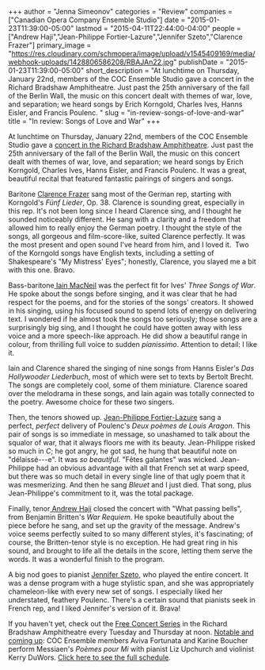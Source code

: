 +++
author = "Jenna Simeonov"
categories = "Review"
companies = ["Canadian Opera Company Ensemble Studio"]
date = "2015-01-23T11:39:00-05:00"
lastmod = "2015-04-11T22:44:00-04:00"
people = ["Andrew Haji","Jean-Philippe Fortier-Lazure","Jennifer Szeto","Clarence Frazer"]
primary_image = "https://res.cloudinary.com/schmopera/image/upload/v1545409169/media/webhook-uploads/1428806586208/RBAJAn22.jpg"
publishDate = "2015-01-23T11:39:00-05:00"
short_description = "At lunchtime on Thursday, January 22nd, members of the COC Ensemble Studio gave a concert in the Richard Bradshaw Amphitheatre. Just past the 25th anniversary of the fall of the Berlin Wall, the music on this concert dealt with themes of war, love, and separation; we heard songs by Erich Korngold, Charles Ives, Hanns Eisler, and Francis Poulenc. "
slug = "in-review-songs-of-love-and-war"
title = "In review: Songs of Love and War"
+++

<p>At lunchtime on Thursday, January 22nd, members of the COC Ensemble Studio gave a <a href="http://www.coc.ca/PerformancesAndTickets/FreeConcertSeries.aspx" target="_blank">concert in the Richard Bradshaw Amphitheatre</a>. Just past the 25th anniversary of the fall of the Berlin Wall, the music on this concert dealt with themes of war, love, and separation; we heard songs by Erich Korngold, Charles Ives, Hanns Eisler, and Francis Poulenc. It was a great, beautiful recital that featured fantastic pairings of singers and songs.</p><p>Baritone <a href="https://twitter.com/clarencefrazer" target="_blank">Clarence Frazer</a> sang most of the German rep, starting with Korngold's&nbsp;<em>Fünf Lieder</em>, Op. 38. Clarence is sounding great, especially in this rep. It's not been long since I heard Clarence sing, and I thought he sounded noticeably&nbsp;different. He sang with a clarity and a freedom that allowed him to really enjoy the German poetry. I thought the style of the songs, all gorgeous and film-score-like, suited Clarence perfectly. It was the most present and open sound I've heard from him, and I loved it. &nbsp;Two of the Korngold songs have English texts, including a setting of Shakespeare's "My Mistress' Eyes"; honestly, Clarence, you slayed me a bit with this one. Bravo.</p><p>Bass-baritone<a href="http://www.coc.ca/ExploreAndLearn/NewToOpera/OnlineLearningCentre/ParlandoTheCOCBlog.aspx?EntryID=25769" target="_blank"> Iain MacNeil</a> was the perfect fit for Ives'&nbsp;<em>Three Songs of War</em>. He spoke about the songs before singing, and it was clear that he had respect for the poems, and for the stories of the songs' creators. It showed in his singing, using his focused sound to&nbsp;spend lots of energy on delivering text. I wondered if he almost took the songs too seriously; those songs are a surprisingly big sing, and I thought he could have gotten away with less voice and a more speech-like approach. He did show a beautiful range in colour, from thrilling full voice to sudden <i>pianissimo</i>. Attention to detail: I like it.</p><p>Iain and Clarence shared the singing of nine songs from Hanns Eisler's <em>Das Hollywooder Liederbuch</em>,&nbsp;most of which were set to texts by Bertolt Brecht. The songs are completely cool, some of them miniature. Clarence soared over the melodrama in these songs, and Iain again was totally connected to the poetry. Awesome choice for these two singers.</p><p>Then, the tenors showed up. <a href="https://twitter.com/jfortierlazure" target="_blank">Jean-Philippe Fortier-Lazure</a> sang a perfect,&nbsp;<em>perfect</em>&nbsp;delivery of Poulenc's&nbsp;<em>Deux poèmes de Louis Aragon</em>. This pair of songs is so immediate in message, so unashamed to talk about the squalor of war, that it always floors me with its beauty. Jean-Philippe risked so much in&nbsp;<em>C</em>; he got angry, he got sad, he hung that beautiful note on "délaissé---e". It was&nbsp;<em>so beautiful</em>.&nbsp;"Fêtes galantes" was wicked. Jean-Philippe had an obvious advantage with all that French set at warp speed, but there was so much detail in every single line of that ugly poem that it was mesmerizing. And then he sang&nbsp;<em>Bleuet</em> and I just died. That song, plus Jean-Philippe's commitment to it, was the total package.</p><p>Finally, tenor<a href="http://www.andrewhaji.com/" target="_blank"> Andrew Haji</a> closed the concert with "What passing bells", from Benjamin Britten's&nbsp;<em>War Requiem</em>. He spoke beautifully about the piece&nbsp;before he sang, and set up the gravity of the message. Andrew's voice seems perfectly suited to so many different styles, it's fascinating; of course, the Britten-tenor style is no exception. He had great ring in his sound, and brought to life&nbsp;all the details in the score, letting them serve the words. It was a wonderful finish to the program.</p><p>A big nod goes to pianist <a href="https://twitter.com/szetojenn" target="_blank">Jennifer Szeto</a>, who played the entire concert. It was a dense program with a huge stylistic span, and she was appropriately chameleon-like with every new set of songs. I especially liked her understated, feathery Poulenc. There's a certain sound that pianists seek in French rep, and I liked Jennifer's version of it. Brava!</p><p>If you haven't yet, check out the <a href="http://www.coc.ca/PerformancesAndTickets/FreeConcertSeries.aspx" target="_blank">Free Concert Series</a> in the Richard Bradshaw Amphitheatre every Tuesday and Thursday at noon. <a href="http://www.coc.ca/PerformancesAndTickets/FreeConcertSeries/February.aspx" target="_blank">Notable and coming up</a>: COC Ensemble members Aviva Fortunata and Karine Boucher perform Messiaen's&nbsp;<em>Poèmes pour Mi</em> with pianist Liz Upchurch and violinist Kerry DuWors. <a href="http://files.coc.ca/pdfs/FreeConcertSeriesBrochure1415.pdf" target="_blank">Click here to see&nbsp;the full schedule</a>.</p>
